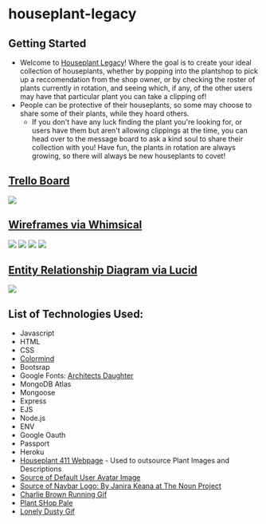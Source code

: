 # houseplant-legacy

## Getting Started
* Welcome to [Houseplant Legacy](https://houseplant-legacy.herokuapp.com/)! Where the goal is to create your ideal collection of houseplants, whether by popping into the plantshop to pick up a reccomendation from the shop owner, or by checking the roster of plants currently in rotation, and seeing which, if any, of the other users may have that particular plant you can take a clipping of! 
* People can be protective of their houseplants, so some may choose to share some of their plants, while they hoard others. 
  * If you don't have any luck finding the plant you're looking for, or users have them but aren't allowing clippings at the time, you can head over to the message board to ask a kind soul to share their collection with you! Have fun, the plants in rotation are always growing, so there will always be new houseplants to covet! 

## [Trello Board](https://trello.com/b/xJ6UkHSD/houseplant-legacy)
![](https://i.imgur.com/9goliEW.png)

## [Wireframes via Whimsical](https://whimsical.com/EyZwK5a61Bu5Sggtb1MxUK)


![](https://i.imgur.com/Za1flos.png)
![](https://i.imgur.com/3DbyQ8p.png)
![](https://i.imgur.com/TSNBEAd.png)
![](https://i.imgur.com/huFHakJ.png)

## [Entity Relationship Diagram via Lucid](https://lucid.app/lucidchart/7757d7e5-1188-4151-a901-19f58b9c0998/edit?shared=true&page=0_0#)
![](https://i.imgur.com/ra6ujMK.png)


## List of Technologies Used:
* Javascript
* HTML
* CSS
* [Colormind](https://colormind.io)
* Bootsrap 
* Google Fonts: [Architects Daughter](https://fonts.google.com/specimen/Architects+Daughter?category=Display,Handwriting,Monospace&sidebar.open=true&selection.family=Xanh+Mono&query=archi)
* MongoDB Atlas
* Mongoose
* Express
* EJS
* Node.js
* ENV
* Google Oauth
* Passport
* Heroku
* [Houseplant 411 Webpage](https://www.houseplant411.com/houseplant) - Used to outsource Plant Images and Descriptions 
* [Source of Default User Avatar Image](https://www.thespruce.com/chocolate-soldier-plant-profile-5024790)
* [Source of Navbar Logo: By Janira Keana at The Noun Project](https://thenounproject.com/search/?q=plant&i=1702837)
* [Charlie Brown Running Gif](https://giphy.com/gifs/peanuts-halloween-charlie-brown-great-pumpkin-DsnlYxaMm43vO)
* [Plant SHop Pale](https://thenounproject.com/search/?q=plant&i=3651345)
* [Lonely Dusty Gif](https://giphy.com/gifs/sad-peanuts-lonely-AYKv7lXcZSJig/embed)